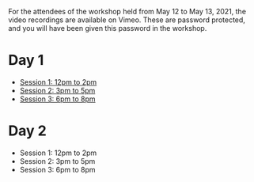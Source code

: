 For the attendees of the workshop held from May 12 to May 13, 2021, the video recordings are available on Vimeo.
These are password protected, and you will have been given this password in the workshop.

# Day 1

* [Session 1: 12pm to 2pm](https://vimeo.com/548409624)
* [Session 2: 3pm to 5pm](https://vimeo.com/548495820)
* [Session 3: 6pm to 8pm](https://vimeo.com/548572443)

# Day 2

* Session 1: 12pm to 2pm
* Session 2: 3pm to 5pm
* Session 3: 6pm to 8pm

